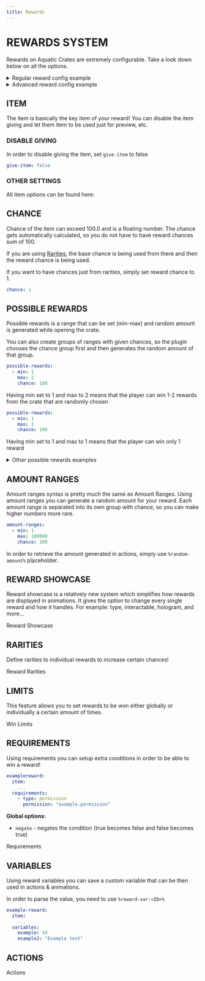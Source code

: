 ```yaml
---
title: Rewards
---
```


# REWARDS SYSTEM

Rewards on Aquatic Crates are extremely configurable. Take a look down below on all the options.
<details>
  <summary>Regular reward config example</summary>

  ```yml
  rewards:
    demo_axe:
      item:
        material: DIAMOND_AXE
        display-name: "<#f786be>Diamond Axe"
        amount: 1
        enchants:
        - EFFICIENCY:1
        - UNBREAKING:1
        flags:
        - HIDE_ATTRIBUTES
        lore:
        - ''
      chance: 9
      give-item: false
      actions:
      - type: message
        message: "<#90EE90>You've won a Diamond Axe."
      - type: giveitem
        item:
          display-name: "<#f786be>Diamond Axe"
          material: DIAMOND_AXE
          amount: 1
          enchants:
          - EFFICIENCY:1
          - UNBREAKING:1
          lore: []
  ```

</details>

<details>
  <summary>Advanced reward config example</summary>

  ```yml
  possible-rewards:
  - min: 1
    max: 2
    chance: 100
  rarities:
    common:
      chance: 50
      display-name: "<gray>Common"
    uncommon:
      chance: 30
      display-name: "<#EAF18D>Uncommon"
    rare:
      chance: 20
      display-name: "<#83D1F1>Rare"
  rewards:
    demo_axe:
      item:
        material: DIAMOND_AXE
        display-name: "<#f786be>Diamond Axe"
        amount: 1
        enchants:
        - EFFICIENCY:1
        - UNBREAKING:1
        flags:
        - HIDE_ATTRIBUTES
        lore:
        - ''
      chance: 9
      give-item: false
      rarity: common
      actions:
      - type: message
        message: "<#90EE90>You've won a Diamond Axe."
      - type: giveitem
        item:
          display-name: "<#f786be>Diamond Axe"
          material: DIAMOND_AXE
          amount: 1
          enchants:
          - EFFICIENCY:1
          - UNBREAKING:1
          lore: []
      reward-showcase:
        type: ITEM
        interactables:
          - type: MODELENGINE
            model: example_model
            offset: "0;0;0"
        spawn-actions:
          - type: message
            message: "Reward showcase has been spawned"
  ```
  
</details>

## ITEM

The item is basically the key item of your reward!
You can disable the item giving and let them item to be used just for preview, etc.

### DISABLE GIVING
In order to disable giving the item, set ``give-item`` to false

```yml
give-item: false
```

### OTHER SETTINGS
All item options can be found here:

<Page url="aquaticcrates/miscellaneous/itemsettings"></Page>

## CHANCE
Chance of the item can exceed 100.0 and is a floating number.
The chance gets automatically calculated, so you do not have to have reward chances sum of 100.

If you are using [Rarities](#rarities), the base chance is being used from there and then the reward chance is being used.

If you want to have chances just from rarities, simply set reward chance to 1.

```yml
chance: 1
```

## POSSIBLE REWARDS

Possible rewards is a range that can be set (min-max) and random amount is generated while opening the crate.

You can also create groups of ranges with given chances, so the plugin chooses the chance group first and then generates the random amount of that group.

```yml
possible-rewards:
  - min: 1
    max: 2
    chance: 100
```

Having min set to 1 and max to 2 means that the player can win 1-2 rewards from the crate that are randomly chosen

```yml
possible-rewards:
  - min: 1
    max: 1
    chance: 100
```

Having min set to 1 and max to 1 means that the player can win only 1 reward

<details>
  <summary>Other possible rewards examples</summary>

  ```yml
  possible-rewards:
    - min: 1
      max: 1
      chance: 25
    - min: 2
      max: 2
      chance: 25
    - min: 3
      max: 3
      chance: 25
    - min: 4
      max: 4
      chance: 25
  ```

  ```yml
  possible-rewards:  
    - min: 1
      max: 2
      chance: 80
    - min: 2
      max: 5
      chance: 20
  ```

</details>

## AMOUNT RANGES
Amount ranges syntax is pretty much the same as Amount Ranges.
Using amount ranges you can generate a random amount for your reward.
Each amount range is separated into its own group with chance, so you can make higher numbers more rare.

```yml
amount-ranges:
  - min: 1
    max: 100000
    chance: 100
```

In order to retrieve the amount generated in actions, simply use ``%random-amount%`` placeholder.

## REWARD SHOWCASE

Reward showcase is a relatively new system which simplifies how rewards are displayed in animations. It gives the option to change every single reward and how it handles. For example: type, interactable, hologram, and more...

<Page url="aquaticcrates/basic/reward/rewardshowcase">Reward Showcase</Page>

## RARITIES

Define rarities to individual rewards to increase certain chances! 

<Page url="aquaticcrates/basic/reward/rarities">Reward Rarities</Page>

## LIMITS

This feature allows you to set rewards to be won either globally or individually a certain amount of times.

<Page url="aquaticcrates/basic/reward/winlimits">Win Limits</Page>

## REQUIREMENTS

Using requirements you can setup extra conditions in order to be able to win a reward!

```yml
examplereward:
  item:
    ...
  requirements:
    - type: permission
      permission: "example.permission"
```

**Global options:**
- ``negate`` - negates the condition (true becomes false and false becomes true)

<Page url="aquaticcrates/basic/reward/rewardrequirements">Requirements</Page>

## VARIABLES

Using reward variables you can save a custom variable that can be then used in actions & animations.

In order to parse the value, you need to use ``%reward-var:<ID>%``

```yml
example-reward:
  item:
    ...
  variables:
    example: 10
    example2: "Example text"
```

## ACTIONS

<Page url="aquaticcrates/miscellaneous/globalactions">Actions</Page>

